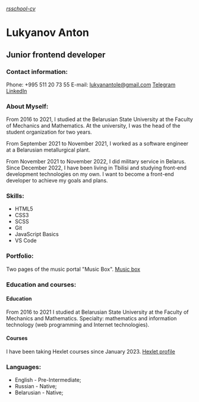 [_rsschool-cv_](https://github.com/Lukyanau-Anton/rsschool-cv/blob/gh-pages/cv.md)
# Lukyanov Anton 
## Junior frontend developer
### Contact information:
Phone: +995 511 20 73 55
E-mail: lukyanantole@gmail.com
[Telegram](https://t.me/Blablublaza)
[LinkedIn](https://www.linkedin.com/in/anton-lukyanov-46472a258/)
### About Myself:
From 2016 to 2021, I studied at the Belarusian State University at the Faculty of Mechanics and Mathematics. At the university, I was the head of the student organization for two years. 

From September 2021 to November 2021, I worked as a software engineer at a Belarusian metallurgical plant. 

From November 2021 to November 2022, I did military service in Belarus. 
Since December 2022, I have been living in Tbilisi and studying front-end development technologies on my own. I want to become a front-end developer to achieve my goals and plans.
### Skills:
* HTML5
* CSS3
* SCSS
* Git
* JavaScript Basics
* VS Code
### Portfolio:
Two pages of the music portal "Music Box".
[Music box](http://music-box-portal.surge.sh/)
### Education and courses:
#### Education
From 2016 to 2021 I studied at
Belarusian State University at the Faculty of Mechanics and Mathematics. Specialty: mathematics and information technology (web programming and Internet technologies).
#### Courses
I have been taking Hexlet courses since January 2023.
[Hexlet profile](https://ru.hexlet.io/u/lukyanau-anton)
### Languages:
* English - Pre-Intermediate;
* Russian - Native;
* Belarusian - Native;